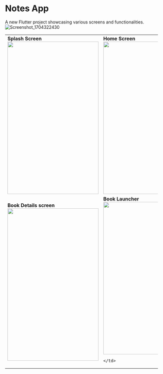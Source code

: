 # Notes App

A new Flutter project showcasing various screens and functionalities.
![Screenshot_1704322430]()


<table>
  <tr>
    <td>
      <b>Splash Screen</b><br>
      <img src="https://github.com/Yousif-M-M-H/books_app/assets/63748976/ba12854c-c69c-405d-9a93-77f4c492855c" width="300" height="500">
    </td>
    <td>
      <b>Home Screen</b><br>
      <img src="https://github.com/Yousif-M-M-H/books_app/assets/63748976/9bbded22-4658-4619-9c96-3fec7993ddb9" width="300" height="500">
    </td>
  </tr>
  <tr>
    <td>
      <b>Book Details screen</b><br>
      <img src="https://github.com/Yousif-M-M-H/books_app/assets/63748976/e309daf6-ff4c-497e-8aab-3bb377b352ef
" width="300" height="500">
    </td>
    <td>
      <b>Book Launcher</b><br>
          <img src="https://github.com/Yousif-M-M-H/books_app/assets/63748976/92f7bb69-58d5-4785-83ac-ef19c9822818" width="300" height="500">

    </td>
  </tr>
</table>
